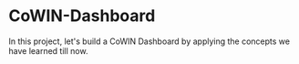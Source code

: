 # CoWIN-Dashboard
In this project, let's build a CoWIN Dashboard by applying the concepts we have learned till now.
